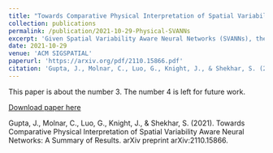 ```yaml
---
title: "Towards Comparative Physical Interpretation of Spatial Variability Aware Neural Networks: A Summary of Results"
collection: publications
permalink: /publication/2021-10-29-Physical-SVANNs
excerpt: 'Given Spatial Variability Aware Neural Networks (SVANNs), the goal is to investigate mathematical (or computational) models for comparative physical interpretation towards their transparency (e.g., simulatibility, decomposability and algorithmic transparency). This problem is important due to important use-cases such as reusability, debugging, and explainability to a jury in a court of law. Challenges include a large number of model parameters, vacuous bounds on generalization performance of neural networks, risk of overfitting, sensitivity to noise, etc., which all detract from the ability to interpret the models. Related work on either model-specific or model-agnostic post-hoc interpretation is limited due to a lack of consideration of physical constraints (e.g., mass balance) and properties (e.g., second law of geography). This work investigates physical interpretation of SVANNs using novel comparative approaches based on geographically heterogeneous features. The proposed approach on feature-based physical interpretation is evaluated using a case-study on wetland mapping. The proposed physical interpretation improves the transparency of SVANN models and the analytical results highlight the trade-off between model transparency and model performance (e.g., F1-score). We also describe an interpretation based on geographically heterogeneous processes modeled as partial differential equations (PDEs).'
date: 2021-10-29
venue: 'ACM SIGSPATIAL'
paperurl: 'https://arxiv.org/pdf/2110.15866.pdf'
citation: 'Gupta, J., Molnar, C., Luo, G., Knight, J., & Shekhar, S. (2021). Towards Comparative Physical Interpretation of Spatial Variability Aware Neural Networks: A Summary of Results. arXiv preprint arXiv:2110.15866.'
---
```

This paper is about the number 3. The number 4 is left for future work.

[Download paper here](https://arxiv.org/pdf/2110.15866.pdf)

Gupta, J., Molnar, C., Luo, G., Knight, J., & Shekhar, S. (2021). Towards Comparative Physical Interpretation of Spatial Variability Aware Neural Networks: A Summary of Results. arXiv preprint arXiv:2110.15866.